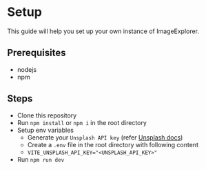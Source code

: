# Setup
This guide will help you set up your own instance of ImageExplorer.

## Prerequisites
- nodejs
- npm

## Steps
- Clone this repository
- Run `npm install` or `npm i` in the root directory
- Setup env variables
    - Generate your `Unsplash API key` (refer [Unsplash docs](https://unsplash.com/documentation#getting-started))
    - Create a `.env` file in the root directory with following content
    - `VITE_UNSPLASH_API_KEY="<UNSPLASH_API_KEY>"`     
- Run `npm run dev`